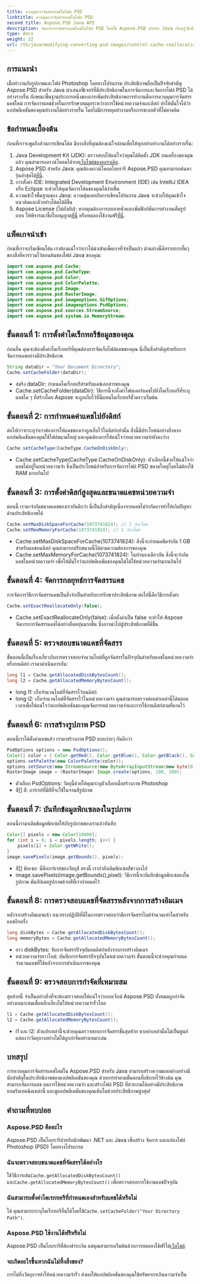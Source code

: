 ```yaml
---
title: ควบคุมการจัดสรรแคชในไฟล์ PSD
linktitle: ควบคุมการจัดสรรแคชในไฟล์ PSD
second_title: Aspose.PSD Java API
description: จัดการการจัดสรรแคชใหม่ในไฟล์ PSD โดยใช้ Aspose.PSD สำหรับ Java เรียนรู้วิธีเพิ่มประสิทธิภาพหน่วยความจำและการจัดการไฟล์อย่างมีประสิทธิภาพ เหมาะสำหรับนักพัฒนา
type: docs
weight: 22
url: /th/java/modifying-converting-psd-images/control-cache-reallocation-psd-files/
---
```

## การแนะนำ
เมื่อทำงานกับรูปภาพและไฟล์ Photoshop โดยทางโปรแกรม ประสิทธิภาพถือเป็นปัจจัยสำคัญ Aspose.PSD สำหรับ Java นำเสนอฟีเจอร์ที่มีประสิทธิภาพในการจัดการและจัดการไฟล์ PSD ได้อย่างราบรื่น ลักษณะพื้นฐานประการหนึ่งของการเพิ่มประสิทธิภาพการทำงานคือการควบคุมการจัดสรรแคชใหม่ การจัดการแคชช่วยในการรักษาสมดุลระหว่างการใช้หน่วยความจำและดิสก์ ทำให้มั่นใจได้ว่าแอปพลิเคชันของคุณทำงานได้อย่างราบรื่น โดยไม่มีการหยุดทำงานหรือการชะลอตัวที่ไม่คาดคิด 
## ข้อกำหนดเบื้องต้น
ก่อนที่เราจะพูดถึงส่วนการเขียนโค้ด มีบางสิ่งที่คุณต้องแน่ใจก่อนเพื่อให้ทุกอย่างทำงานได้อย่างราบรื่น:
1. Java Development Kit (JDK): ตรวจสอบให้แน่ใจว่าคุณได้ติดตั้ง JDK บนเครื่องของคุณแล้ว คุณสามารถดาวน์โหลดได้จาก[เว็บไซต์ของออราเคิล](https://www.oracle.com/java/technologies/javase-jdk11-downloads.html).
2. Aspose.PSD สำหรับ Java: คุณต้องดาวน์โหลดไลบรารี Aspose.PSD คุณสามารถค้นหารุ่นล่าสุดได้[ที่นี่](https://releases.aspose.com/psd/java/).
3. การตั้งค่า IDE: Integrated Development Environment (IDE) เช่น IntelliJ IDEA หรือ Eclipse จะช่วยให้คุณจัดการโค้ดของคุณได้ง่ายขึ้น
4. ความเข้าใจพื้นฐานของ Java: ความคุ้นเคยกับการเขียนโปรแกรม Java จะช่วยให้คุณเข้าใจแนวคิดและตัวอย่างโค้ดได้ดีขึ้น
5.  Aspose License (ไม่บังคับ): หากคุณต้องการลบลายน้ำและเพิ่มฟังก์ชันการทำงานเต็มรูปแบบ ให้พิจารณาซื้อใบอนุญาต[ที่นี่](https://purchase.aspose.com/buy) หรือทดลองใช้งานฟรี[ที่นี่](https://releases.aspose.com/).
## แพ็คเกจนำเข้า
ก่อนที่เราจะเริ่มเขียนโค้ด เราต้องแน่ใจว่าเราได้นำเข้าแพ็คเกจที่จำเป็นแล้ว ด้านล่างนี้คือรายการสั้นๆ ของสิ่งที่ควรรวมไว้ตอนต้นของไฟล์ Java ของคุณ:
```java
import com.aspose.psd.Cache;
import com.aspose.psd.CacheType;
import com.aspose.psd.Color;
import com.aspose.psd.ColorPalette;
import com.aspose.psd.Image;
import com.aspose.psd.RasterImage;
import com.aspose.psd.imageoptions.GifOptions;
import com.aspose.psd.imageoptions.PsdOptions;
import com.aspose.psd.sources.StreamSource;
import com.aspose.psd.system.io.MemoryStream;
```
## ขั้นตอนที่ 1: การตั้งค่าไดเร็กทอรีข้อมูลของคุณ
ก่อนอื่น คุณจะต้องตั้งค่าไดเร็กทอรีที่คุณต้องการจัดเก็บไฟล์แคชของคุณ นี่เป็นสิ่งสำคัญสำหรับการจัดการแคชอย่างมีประสิทธิภาพ
```java
String dataDir = "Your Document Directory";
Cache.setCacheFolder(dataDir);
```

- สตริง dataDir: กำหนดไดเร็กทอรีสำหรับแคชเอกสารของคุณ
- Cache.setCacheFolder(dataDir): วิธีการนี้จะตั้งค่าโฟลเดอร์แคชไปยังไดเร็กทอรีที่ระบุ แคชใด ๆ ที่สร้างโดย Aspose จะถูกเก็บไว้ที่นี่แทนไดเร็กทอรีชั่วคราวเริ่มต้น
## ขั้นตอนที่ 2: การกำหนดค่าแคชไปยังดิสก์
ต่อไปเราจะระบุว่าเราต้องการให้แคชของเราถูกเก็บไว้ในดิสก์เท่านั้น สิ่งนี้มีประโยชน์อย่างยิ่งหากแอปพลิเคชันของคุณใช้ไฟล์ขนาดใหญ่ และคุณต้องการให้แน่ใจว่าหน่วยความจำยังคงว่าง
```java
Cache.setCacheType(CacheType.CacheOnDiskOnly);
```

- Cache.setCacheType(CacheType.CacheOnDiskOnly): ตัวเลือกนี้ช่วยให้แน่ใจว่าแคชไม่อยู่ในหน่วยความจำ ซึ่งเป็นประโยชน์สำหรับการจัดการไฟล์ PSD ขนาดใหญ่โดยไม่ต้องใช้ RAM มากเกินไป
## ขั้นตอนที่ 3: การตั้งค่าดิสก์สูงสุดและขนาดแคชหน่วยความจำ
ตอนนี้ เรามาจำกัดขนาดแคชของเรากันดีกว่า นี่เป็นสิ่งสำคัญเนื่องจากแคชไม่จำกัดอาจทำให้เกิดปัญหาด้านประสิทธิภาพได้
```java
Cache.setMaxDiskSpaceForCache(1073741824); // 1 กิกะไบต์
Cache.setMaxMemoryForCache(1073741824); // 1 กิกะไบต์
```

- Cache.setMaxDiskSpaceForCache(1073741824): สิ่งนี้จะกำหนดขีดจำกัด 1 GB สำหรับแคชบนดิสก์ คุณสามารถปรับขนาดนี้ได้ตามความต้องการของคุณ
- Cache.setMaxMemoryForCache(1073741824): ในทำนองเดียวกัน สิ่งนี้จะจำกัดแคชในหน่วยความจำ เพื่อให้มั่นใจว่าแอปพลิเคชันของคุณไม่ได้ใช้หน่วยความจำมากเกินไป
## ขั้นตอนที่ 4: จัดการกลยุทธ์การจัดสรรแคช
การจัดการวิธีการจัดสรรแคชเป็นสิ่งจำเป็นสำหรับการรักษาประสิทธิภาพ ต่อไปนี้คือวิธีการตั้งค่า
```java
Cache.setExactReallocateOnly(false);
```

- Cache.setExactReallocateOnly(false): เมื่อตั้งค่าเป็น false จะทำให้ Aspose จัดการการจัดสรรแคชได้อย่างยืดหยุ่นมากขึ้น ซึ่งอาจนำไปสู่ประสิทธิภาพที่ดีขึ้น
## ขั้นตอนที่ 5: ตรวจสอบขนาดแคชที่จัดสรร
ขั้นตอนนี้เป็นเรื่องเกี่ยวกับการตรวจสอบจำนวนไบต์ที่ถูกจัดสรรในปัจจุบันสำหรับแคชในหน่วยความจำหรือบนดิสก์ เรามาดำเนินการกัน:
```java
long l1 = Cache.getAllocatedDiskBytesCount();
long l2 = Cache.getAllocatedMemoryBytesCount();
```

- long l1: เก็บจำนวนไบต์ที่จัดสรรไว้บนดิสก์
- long l2: เก็บจำนวนไบต์ที่จัดสรรไว้ในหน่วยความจำ 
คุณสามารถตรวจสอบค่าเหล่านี้ได้ตลอดเวลาเพื่อให้แน่ใจว่าแอปพลิเคชันของคุณจัดการหน่วยความจำและการใช้งานดิสก์ตามที่คาดไว้
## ขั้นตอนที่ 6: การสร้างรูปภาพ PSD
ตอนนี้เราได้ตั้งค่าแคชแล้ว เรามาสร้างภาพ PSD แบบง่ายๆ กันดีกว่า
```java
PsdOptions options = new PsdOptions();
Color[] color = { Color.getRed(), Color.getBlue(), Color.getBlack(), Color.getWhite() };
options.setPalette(new ColorPalette(color));
options.setSource(new StreamSource(new ByteArrayInputStream(new byte[0])));
RasterImage image = (RasterImage) Image.create(options, 100, 100);
```

- ตัวเลือก PsdOptions: วัตถุนี้ช่วยให้คุณระบุตัวเลือกเมื่อสร้างภาพ Photoshop
- สี[] สี: อาร์เรย์ที่มีสีที่จะใช้ในจานสีรูปภาพ
## ขั้นตอนที่ 7: บันทึกข้อมูลพิกเซลลงในรูปภาพ
ตอนนี้เรามาเติมข้อมูลพิกเซลให้กับรูปภาพของเราแล้วบันทึก
```java
Color[] pixels = new Color[10000];
for (int i = 0; i < pixels.length; i++) {
    pixels[i] = Color.getWhite();
}
image.savePixels(image.getBounds(), pixels);
```

- สี[] พิกเซล: นี่คืออาร์เรย์ของวัตถุสี ตรงนี้ เรากำลังเติมพิกเซลสีขาวลงไป
- image.savePixels(image.getBounds(),pixel): วิธีการนี้จะบันทึกข้อมูลพิกเซลลงในรูปภาพ มันอัปเดตรูปภาพด้วยสีที่เรากำหนดไว้
## ขั้นตอนที่ 8: การตรวจสอบแคชที่จัดสรรหลังจากการสร้างอิมเมจ
หลังจากสร้างอิมเมจแล้ว แนวทางปฏิบัติที่ดีในการตรวจสอบว่ามีการจัดสรรไบต์จำนวนเท่าใดสำหรับแคชอีกครั้ง
```java
long diskBytes = Cache.getAllocatedDiskBytesCount();
long memoryBytes = Cache.getAllocatedMemoryBytesCount();
```

- ยาว diskBytes: จับการจัดสรรปัจจุบันบนดิสก์หลังจากการสร้างอิมเมจ
- หน่วยความจำยาวไบต์: บันทึกการจัดสรรปัจจุบันในหน่วยความจำ 
ขั้นตอนนี้จะช่วยคุณกำหนดจำนวนแคชที่ใช้หลังจากการดำเนินการของคุณ
## ขั้นตอนที่ 9: ตรวจสอบการกำจัดที่เหมาะสม
สุดท้ายนี้ จำเป็นอย่างยิ่งที่จะต้องตรวจสอบให้แน่ใจว่าออบเจ็กต์ Aspose.PSD ทั้งหมดถูกกำจัดอย่างเหมาะสมเพื่อหลีกเลี่ยงไม่ให้หน่วยความจำรั่วไหล
```java
l1 = Cache.getAllocatedDiskBytesCount();
l2 = Cache.getAllocatedMemoryBytesCount();
```

- l1 และ l2: ตัวแปรเหล่านี้จะช่วยคุณตรวจสอบการจัดสรรขั้นสุดท้าย หากค่าเหล่านั้นไม่เป็นศูนย์ แสดงว่าวัตถุบางอย่างไม่ได้ถูกกำจัดอย่างเหมาะสม
## บทสรุป
การควบคุมการจัดสรรแคชใหม่ใน Aspose.PSD สำหรับ Java สามารถสร้างความแตกต่างอย่างมีนัยสำคัญในประสิทธิภาพของแอปพลิเคชันของคุณ ด้วยการทำตามขั้นตอนที่อธิบายไว้ข้างต้น คุณสามารถจัดการแคช ลดการใช้หน่วยความจำ และสร้างไฟล์ PSD ที่สวยงามได้อย่างมีประสิทธิภาพ ยอมรับเทคนิคเหล่านี้ และดูแอปพลิเคชันของคุณเติบโตด้วยประสิทธิภาพสูงสุด!
## คำถามที่พบบ่อย
### Aspose.PSD คืออะไร
Aspose.PSD เป็นไลบรารีสำหรับนักพัฒนา .NET และ Java เพื่อสร้าง จัดการ และแปลงไฟล์ Photoshop (PSD) โดยทางโปรแกรม
### ฉันจะตรวจสอบขนาดแคชที่จัดสรรได้อย่างไร
 ใช้วิธีการเช่น`Cache.getAllocatedDiskBytesCount()` และ`Cache.getAllocatedMemoryBytesCount()` เพื่อตรวจสอบการใช้งานแคชปัจจุบัน
### ฉันสามารถตั้งค่าไดเรกทอรีที่กำหนดเองสำหรับแคชได้หรือไม่
 ได้ คุณสามารถระบุไดเร็กทอรีอื่นได้โดยใช้`Cache.setCacheFolder("Your Directory Path")`.
### Aspose.PSD ใช้งานได้ฟรีหรือไม่
Aspose.PSD เป็นไลบรารีที่ต้องชำระเงิน แต่คุณสามารถเริ่มต้นด้วยการทดลองใช้ฟรีได้[เว็บไซต์](https://releases.aspose.com/).
### จะเกิดอะไรขึ้นหากฉันไม่ทิ้งสิ่งของ?
การไม่ทิ้งวัตถุอาจทำให้หน่วยความจำรั่ว ส่งผลให้แอปพลิเคชันของคุณใช้ทรัพยากรเกินความจำเป็น